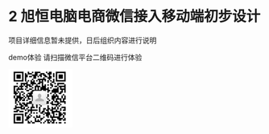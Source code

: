 # 2 旭恒电脑电商微信接入移动端初步设计


项目详细信息暂未提供，日后组织内容进行说明


demo体验  请扫描微信平台二维码进行体验

![扫一扫微信测试平台](https://github.com/zhangzheng1212/2/raw/master/Qcode.png) 
